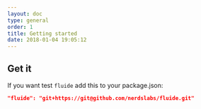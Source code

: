 ```yaml
---
layout: doc
type: general
order: 1
title: Getting started
date: 2018-01-04 19:05:12
---
```


## Get it
If you want test `fluide` add this to your package.json:
```json
"fluide": "git+https://git@github.com/nerdslabs/fluide.git"
```